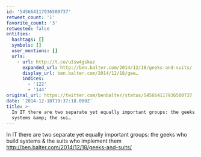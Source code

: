 ```yaml
---
id: '545664117936500737'
retweet_count: '1'
favorite_count: '3'
retweeted: false
entities:
  hashtags: []
  symbols: []
  user_mentions: []
  urls:
    - url: http://t.co/uIsw4gskaz
      expanded_url: http://ben.balter.com/2014/12/18/geeks-and-suits/
      display_url: ben.balter.com/2014/12/18/gee…
      indices:
        - '122'
        - '144'
original_url: https://twitter.com/benbalter/status/545664117936500737
date: '2014-12-18T19:37:18.000Z'
title: >-
  In IT there are two separate yet equally important groups: the geeks who build
  systems &amp; the sui…
---
```


In IT there are two separate yet equally important groups: the geeks who build systems &amp; the suits who implement them http://ben.balter.com/2014/12/18/geeks-and-suits/